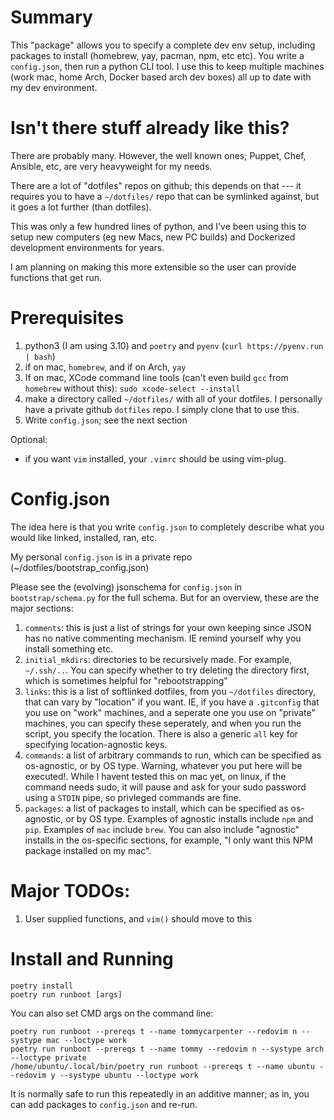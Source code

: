 # Summary
This "package" allows you to specify a complete dev env setup, including packages to install (homebrew, yay, pacman, npm, etc etc).
You write a `config.json`, then run a python CLI tool.
I use this to keep multiple machines (work mac, home Arch, Docker based arch dev boxes) all up to date with my dev environment.

# Isn't there stuff already like this?
There are probably many. However, the well known ones; Puppet, Chef, Ansible, etc, are very heavyweight for my needs.

There are a lot of "dotfiles" repos on github; this depends on that --- it requires you to have a `~/dotfiles/` repo that can be symlinked against, but it goes a lot further (than dotfiles).

This was only a few hundred lines of python, and I've been using this to setup new computers (eg new Macs, new PC builds) and Dockerized development environments for years.

I am planning on making this more extensible so the user can provide functions that get run.

# Prerequisites

1. python3 (I am using 3.10) and `poetry` and `pyenv` (`curl https://pyenv.run | bash`)
2. if on mac, `homebrew`, and if on Arch, `yay`
3. If on mac, XCode command line tools (can't even build `gcc` from `homebrew` without this): `sudo xcode-select --install`
4. make a directory called `~/dotfiles/` with all of your dotfiles. I personally have a private github `dotfiles` repo. I simply clone that to use this.
5. Write `config.json`; see the next section

Optional:
- if you want `vim` installed, your `.vimrc` should be using vim-plug.

# Config.json
The idea here is that you write `config.json` to completely describe what you would like linked, installed, ran, etc.

My personal `config.json` is in a private repo (~/dotfiles/bootstrap_config.json)

Please see the (evolving) jsonschema for `config.json` in `bootstrap/schema.py` for the full schema.
But for an overview, these are the major sections:

1. `comments`: this is just a list of strings for your own keeping since JSON has no native commenting mechanism. IE remind yourself why you install something etc.
2. `initial_mkdirs`: directories to be recursively made. For example, `~/.ssh/..`. You can specify whether to try deleting the directory first, which is sometimes helpful for "rebootstrapping"
3. `links`: this is a list of softlinked dotfiles, from you `~/dotfiles` directory, that can vary by "location" if you want. IE, if you have a `.gitconfig` that you use on "work" machines, and a seperate one you use on "private" machines, you can specify these seperately, and when you run the script, you specify the location. There is also a generic `all` key for specifying location-agnostic keys.
4. `commands`: a list of arbitrary commands to run, which can be specified as os-agnostic, or by OS type. Warning, whatever you put here will be executed!. While I havent tested this on mac yet, on linux, if the command needs sudo, it will pause and ask for your sudo password using a `STDIN` pipe, so privleged commands are fine.
5. `packages`: a list of packages to install, which can be specified as os-agnostic, or by OS type. Examples of agnostic installs include `npm` and `pip`. Examples of `mac` include `brew`. You can also include "agnostic" installs in the os-specific sections, for example, "I only want this NPM package installed on my mac".


# Major TODOs:

1. User supplied functions, and `vim()` should move to this

# Install and Running

    poetry install
    poetry run runboot [args]

You can also set CMD args on the command line:

    poetry run runboot --prereqs t --name tommycarpenter --redovim n --systype mac --loctype work
    poetry run runboot --prereqs t --name tommy --redovim n --systype arch --loctype private
    /home/ubuntu/.local/bin/poetry run runboot --prereqs t --name ubuntu --redovim y --systype ubuntu --loctype work

It is normally safe to run this repeatedly in an additive manner; as in, you can add packages to `config.json` and re-run.
